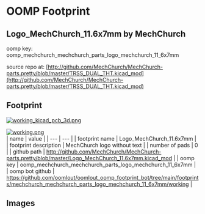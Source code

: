 # OOMP Footprint  
## Logo_MechChurch_11.6x7mm  by MechChurch  
  
oomp key: oomp_mechchurch_mechchurch_parts_logo_mechchurch_11_6x7mm  
  
source repo at: [http://github.com/MechChurch/MechChurch-parts.pretty/blob/master/TRSS_DUAL_THT.kicad_mod](http://github.com/MechChurch/MechChurch-parts.pretty/blob/master/TRSS_DUAL_THT.kicad_mod)  
## Footprint  
  
[![working_kicad_pcb_3d.png](working_kicad_pcb_3d_600.png)](working_kicad_pcb_3d.png)  
  
[![working.png](working_600.png)](working.png)  
| name | value | 
| --- | --- | 
| footprint name | Logo_MechChurch_11.6x7mm | 
| footprint description | MechChurch logo without text | 
| number of pads | 0 | 
| github path | http://github.com/MechChurch/MechChurch-parts.pretty/blob/master/Logo_MechChurch_11.6x7mm.kicad_mod | 
| oomp key | oomp_mechchurch_mechchurch_parts_logo_mechchurch_11_6x7mm | 
| oomp bot github | https://github.com/oomlout/oomlout_oomp_footprint_bot/tree/main/footprints/mechchurch_mechchurch_parts_logo_mechchurch_11_6x7mm/working | 
## Images  
